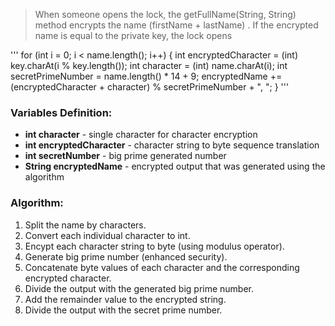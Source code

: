 >When someone opens the lock, the getFullName(String, String) method encrypts the name (firstName + lastName) . If the encrypted name is equal to the private key, the lock opens

'''
for (int i = 0; i < name.length(); i++) {
	int encryptedCharacter = (int) key.charAt(i % key.length());
	int character = (int) name.charAt(i);
	int secretPrimeNumber = name.length() * 14 + 9;
	encryptedName += (encryptedCharacter + character) % secretPrimeNumber + ", ";
}
'''

### Variables Definition:
* **int character** - single character for character encryption
* **int encryptedCharacter** - character string to byte sequence translation
* **int secretNumber** - big prime generated number
* **String encryptedName** - encrypted output that was generated using the algorithm

### Algorithm:
1. Split the name by characters.
2. Convert each individual character to int.
3. Encypt each character string to byte (using modulus operator).
4. Generate big prime number (enhanced security).
5. Concatenate byte values of each character and the corresponding encrypted character.
6. Divide the output with the generated big prime number.
7. Add the remainder value to the encrypted string.
8. Divide the output with the secret prime number.



